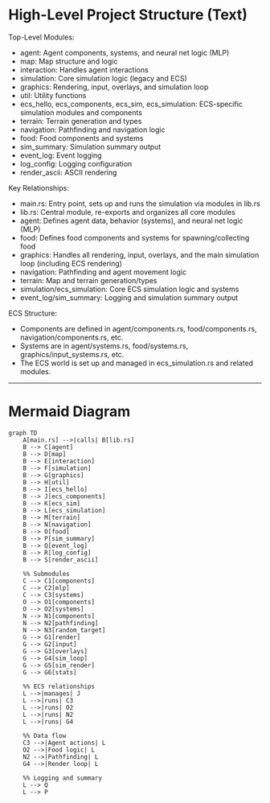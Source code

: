 # High-Level Project Structure (Text)

Top-Level Modules:
- agent: Agent components, systems, and neural net logic (MLP)
- map: Map structure and logic
- interaction: Handles agent interactions
- simulation: Core simulation logic (legacy and ECS)
- graphics: Rendering, input, overlays, and simulation loop
- util: Utility functions
- ecs_hello, ecs_components, ecs_sim, ecs_simulation: ECS-specific simulation modules and components
- terrain: Terrain generation and types
- navigation: Pathfinding and navigation logic
- food: Food components and systems
- sim_summary: Simulation summary output
- event_log: Event logging
- log_config: Logging configuration
- render_ascii: ASCII rendering

Key Relationships:
- main.rs: Entry point, sets up and runs the simulation via modules in lib.rs
- lib.rs: Central module, re-exports and organizes all core modules
- agent: Defines agent data, behavior (systems), and neural net logic (MLP)
- food: Defines food components and systems for spawning/collecting food
- graphics: Handles all rendering, input, overlays, and the main simulation loop (including ECS rendering)
- navigation: Pathfinding and agent movement logic
- terrain: Map and terrain generation/types
- simulation/ecs_simulation: Core ECS simulation logic and systems
- event_log/sim_summary: Logging and simulation summary output

ECS Structure:
- Components are defined in agent/components.rs, food/components.rs, navigation/components.rs, etc.
- Systems are in agent/systems.rs, food/systems.rs, graphics/input_systems.rs, etc.
- The ECS world is set up and managed in ecs_simulation.rs and related modules.

---

# Mermaid Diagram

```mermaid
graph TD
    A[main.rs] -->|calls| B[lib.rs]
    B --> C[agent]
    B --> D[map]
    B --> E[interaction]
    B --> F[simulation]
    B --> G[graphics]
    B --> H[util]
    B --> I[ecs_hello]
    B --> J[ecs_components]
    B --> K[ecs_sim]
    B --> L[ecs_simulation]
    B --> M[terrain]
    B --> N[navigation]
    B --> O[food]
    B --> P[sim_summary]
    B --> Q[event_log]
    B --> R[log_config]
    B --> S[render_ascii]

    %% Submodules
    C --> C1[components]
    C --> C2[mlp]
    C --> C3[systems]
    O --> O1[components]
    O --> O2[systems]
    N --> N1[components]
    N --> N2[pathfinding]
    N --> N3[random_target]
    G --> G1[render]
    G --> G2[input]
    G --> G3[overlays]
    G --> G4[sim_loop]
    G --> G5[sim_render]
    G --> G6[stats]

    %% ECS relationships
    L -->|manages| J
    L -->|runs| C3
    L -->|runs| O2
    L -->|runs| N2
    L -->|runs| G4

    %% Data flow
    C3 -->|Agent actions| L
    O2 -->|Food logic| L
    N2 -->|Pathfinding| L
    G4 -->|Render loop| L

    %% Logging and summary
    L --> Q
    L --> P
```
